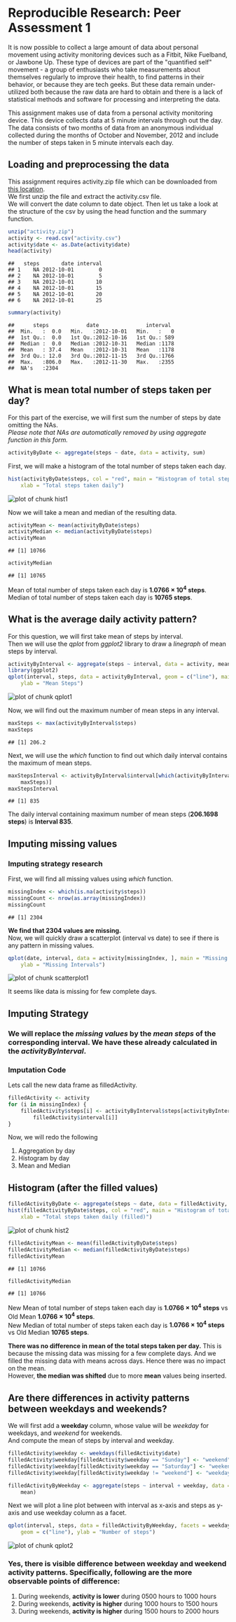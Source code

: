 # Reproducible Research: Peer Assessment 1
It is now possible to collect a large amount of data about personal movement using activity monitoring devices such as a Fitbit, Nike Fuelband, or Jawbone Up. These type of devices are part of the "quantified self" movement - a group of enthusiasts who take measurements about themselves regularly to improve their health, to find patterns in their behavior, or because they are tech geeks. But these data remain under-utilized both because the raw data are hard to obtain and there is a lack of statistical methods and software for processing and interpreting the data.

This assignment makes use of data from a personal activity monitoring device. This device collects data at 5 minute intervals through out the day. The data consists of two months of data from an anonymous individual collected during the months of October and November, 2012 and include the number of steps taken in 5 minute intervals each day.

## Loading and preprocessing the data

This assignment requires activity.zip file which can be downloaded from [this location](https://d396qusza40orc.cloudfront.net/repdata%2Fdata%2Factivity.zip).  
We first unzip the file and extract the activity.csv file.  
We will convert the date column to date object.
Then let us take a look at the structure of the csv by using the head function and the summary function.


```r
unzip("activity.zip")
activity <- read.csv("activity.csv")
activity$date <- as.Date(activity$date)
head(activity)
```

```
##   steps       date interval
## 1    NA 2012-10-01        0
## 2    NA 2012-10-01        5
## 3    NA 2012-10-01       10
## 4    NA 2012-10-01       15
## 5    NA 2012-10-01       20
## 6    NA 2012-10-01       25
```

```r
summary(activity)
```

```
##      steps            date               interval   
##  Min.   :  0.0   Min.   :2012-10-01   Min.   :   0  
##  1st Qu.:  0.0   1st Qu.:2012-10-16   1st Qu.: 589  
##  Median :  0.0   Median :2012-10-31   Median :1178  
##  Mean   : 37.4   Mean   :2012-10-31   Mean   :1178  
##  3rd Qu.: 12.0   3rd Qu.:2012-11-15   3rd Qu.:1766  
##  Max.   :806.0   Max.   :2012-11-30   Max.   :2355  
##  NA's   :2304
```



## What is mean total number of steps taken per day?
For this part of the exercise, we will first sum the number of steps by date omitting the NAs.  
_Please note that NAs are automatically removed by using aggregate function in this form._  

```r
activityByDate <- aggregate(steps ~ date, data = activity, sum)
```

First, we will make a histogram of the total number of steps taken each day.  

```r
hist(activityByDate$steps, col = "red", main = "Histogram of total steps taken daily", 
    xlab = "Total steps taken daily")
```

![plot of chunk hist1](figure/hist1.png) 

Now we will take a mean and median of the resulting data.

```r
activityMean <- mean(activityByDate$steps)
activityMedian <- median(activityByDate$steps)
activityMean
```

```
## [1] 10766
```

```r
activityMedian
```

```
## [1] 10765
```


Mean of total number of steps taken each day is **1.0766 &times; 10<sup>4</sup> steps**.  
Median of total number of steps taken each day is **10765 steps**.

## What is the average daily activity pattern?
For this question, we will first take mean of steps by interval.  
Then we will use the *qplot* from *ggplot2* library to draw a *linegraph* of mean steps by interval.  

```r
activityByInterval <- aggregate(steps ~ interval, data = activity, mean)
library(ggplot2)
qplot(interval, steps, data = activityByInterval, geom = c("line"), main = "Mean daily steps by interval", 
    ylab = "Mean Steps")
```

![plot of chunk qplot1](figure/qplot1.png) 


Now, we will find out the maximum number of mean steps in any interval.  

```r
maxSteps <- max(activityByInterval$steps)
maxSteps
```

```
## [1] 206.2
```


Next, we will use the *which* function to find out which daily interval contains the maximum of mean steps.


```r
maxStepsInterval <- activityByInterval$interval[which(activityByInterval$steps == 
    maxSteps)]
maxStepsInterval
```

```
## [1] 835
```


The daily interval containing maximum number of mean steps (**206.1698 steps**) is **Interval  835**.

## Imputing missing values
### Imputing strategy research
First, we will find all missing values using *which* function.  

```r
missingIndex <- which(is.na(activity$steps))
missingCount <- nrow(as.array(missingIndex))
missingCount
```

```
## [1] 2304
```


**We find that 2304 values are missing.**    
Now, we will quickly draw a scatterplot (interval vs date) to see if there is any pattern in missing values.  


```r
qplot(date, interval, data = activity[missingIndex, ], main = "Missing Interval scatterplot", 
    ylab = "Missing Intervals")
```

![plot of chunk scatterplot1](figure/scatterplot1.png) 


It seems like data is missing for few complete days.  
## Imputing Strategy
### We will replace the *missing values* by the *mean steps* of the corresponding interval. We have these already calculated in the *activityByInterval*.  
  
### Imputation Code
Lets call the new data frame as filledActivity.


```r
filledActivity <- activity
for (i in missingIndex) {
    filledActivity$steps[i] <- activityByInterval$steps[activityByInterval$interval == 
        filledActivity$interval[i]]
}
```


Now, we will redo the following  
1. Aggregation by day  
2. Histogram by day  
3. Mean and Median  

## Histogram (after the filled values)

```r
filledActivityByDate <- aggregate(steps ~ date, data = filledActivity, sum)
hist(filledActivityByDate$steps, col = "red", main = "Histogram of total steps taken daily (filled)", 
    xlab = "Total steps taken daily (filled)")
```

![plot of chunk hist2](figure/hist2.png) 

```r
filledActivityMean <- mean(filledActivityByDate$steps)
filledActivityMedian <- median(filledActivityByDate$steps)
filledActivityMean
```

```
## [1] 10766
```

```r
filledActivityMedian
```

```
## [1] 10766
```


New Mean of total number of steps taken each day is **1.0766 &times; 10<sup>4</sup> steps** vs Old Mean **1.0766 &times; 10<sup>4</sup> steps**.  
New Median of total number of steps taken each day is **1.0766 &times; 10<sup>4</sup> steps** vs Old Median **10765 steps**.  
  
  
**There was no difference in mean of the total steps taken per day.** This is because the missing data was missing for a few complete days. And we filled the missing data with means across days. Hence there was no impact on the mean.  
However, **the median was shifted** due to more **mean** values being inserted.


## Are there differences in activity patterns between weekdays and weekends?

We will first add a **weekday** column, whose value will be *weekday* for weekdays, and *weekend* for weekends.  
And compute the mean of steps by interval and weekday.  

```r
filledActivity$weekday <- weekdays(filledActivity$date)
filledActivity$weekday[filledActivity$weekday == "Sunday"] <- "weekend"
filledActivity$weekday[filledActivity$weekday == "Saturday"] <- "weekend"
filledActivity$weekday[filledActivity$weekday != "weekend"] <- "weekday"

filledActivityByWeekday <- aggregate(steps ~ interval + weekday, data = filledActivity, 
    mean)
```


Next we will plot a line plot between with interval as x-axis and steps as y-axis and use weekday column as a facet.  

```r
qplot(interval, steps, data = filledActivityByWeekday, facets = weekday ~ ., 
    geom = c("line"), ylab = "Number of steps")
```

![plot of chunk qplot2](figure/qplot2.png) 


### Yes, there is visible difference between weekday and weekend activity patterns. Specifically, following are the more observable points of difference:
1. During weekends, **activity is lower** during 0500 hours to 1000 hours
2. During weekends, **activity is higher** during 1000 hours to 1500 hours
3. During weekends, **activity is higher** during 1500 hours to 2000 hours
